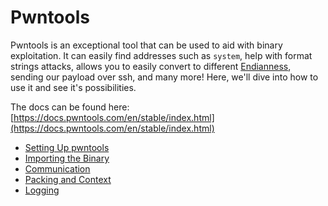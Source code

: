 # Pwntools

Pwntools is an exceptional tool that can be used to aid with binary exploitation. It can easily find addresses such as `system`, help with format strings attacks, allows you to easily convert to different [Endianness](../endianness.md), sending our payload over ssh, and many more! Here, we'll dive into how to use it and see it's possibilities.

The docs can be found here:  
[https://docs.pwntools.com/en/stable/index.html](https://docs.pwntools.com/en/stable/index.html)

* [Setting Up pwntools](setting-up-pwntools.md)
* [Importing the Binary](importing-the-binary.md)
* [Communication](communication.md)
* [Packing and Context](packing.md)
* [Logging](logging.md)

### 

### 

